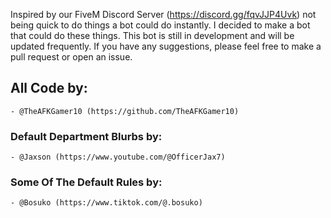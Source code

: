 Inspired by our FiveM Discord Server (https://discord.gg/fqvJJP4Uvk) not being quick to do things a bot could do instantly. I decided to make a bot that could do these things. This bot is still in development and will be updated frequently. 
If you have any suggestions, please feel free to make a pull request or open an issue. 

## All Code by: 
    - @TheAFKGamer10 (https://github.com/TheAFKGamer10)

### Default Department Blurbs by:
    - @Jaxson (https://www.youtube.com/@OfficerJax7)

### Some Of The Default Rules by:
    - @Bosuko (https://www.tiktok.com/@.bosuko)

